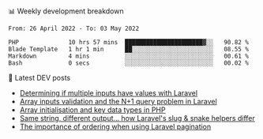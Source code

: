 📊 Weekly development breakdown
<!--START_SECTION:waka-->

```text
From: 26 April 2022 - To: 03 May 2022

PHP              10 hrs 57 mins  ██████████████████████▓░░   90.82 %
Blade Template   1 hr 1 min      ██░░░░░░░░░░░░░░░░░░░░░░░   08.55 %
Markdown         4 mins          ░░░░░░░░░░░░░░░░░░░░░░░░░   00.61 %
Bash             0 secs          ░░░░░░░░░░░░░░░░░░░░░░░░░   00.02 %
```

<!--END_SECTION:waka-->

📕 Latest DEV posts
<!-- BLOG-POST-LIST:START -->
- [Determining if multiple inputs have values with Laravel](https://dev.to/michaelvickersuk/determining-if-multiple-inputs-have-values-with-laravel-km6)
- [Array inputs validation and the N+1 query problem in Laravel](https://dev.to/michaelvickersuk/array-inputs-validation-and-the-n1-query-problem-in-laravel-2agb)
- [Array initialisation and key data types in PHP](https://dev.to/michaelvickersuk/array-initialisation-and-key-data-types-in-php-1e5b)
- [Same string, different output... how Laravel&#39;s slug &amp; snake helpers differ](https://dev.to/michaelvickersuk/same-string-different-output-how-laravels-slug-snake-helpers-differ-1ccj)
- [The importance of ordering when using Laravel pagination](https://dev.to/michaelvickersuk/the-importance-of-ordering-when-using-laravel-pagination-1e37)
<!-- BLOG-POST-LIST:END -->
